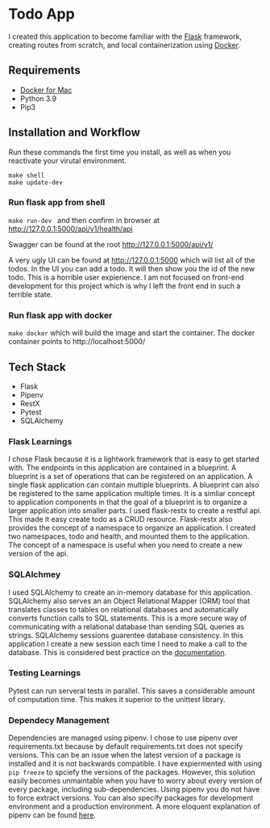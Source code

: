# Todo App 
I created this application to become familiar with the [Flask](https://flask.palletsprojects.com/en/2.0.x/) framework, creating routes from scratch, and local containerization using [Docker](https://www.docker.com/). 

## Requirements 
* [Docker for Mac](https://docs.docker.com/desktop/mac/install/) 
* Python 3.9
* Pip3 

## Installation and Workflow 
Run these commands the first time you install, as well as when you reactivate your virutal environment. 
```
make shell
make update-dev
```
### Run flask app from shell 
```make run-dev ``` and then confirm in browser at http://127.0.0.1:5000/api/v1/health/api 

Swagger can be found at the root http://127.0.0.1:5000/api/v1/

A very ugly UI can be found at http://127.0.0.1:5000 which will list all of the todos. In the UI you can add a todo. It will then show you the id of the new todo. This is a horrible user expierience. I am not focused on front-end development for this project which is why I left the front end in such a terrible state. 
 
### Run flask app with docker 
```make docker``` which will build the image and start the container. The docker container points to http://localhost:5000/

## Tech Stack  
* Flask 
* Pipenv 
* RestX 
* Pytest 
* SQLAlchemy 

### Flask Learnings 
I chose Flask because it is a lightwork framework that is easy to get started with. 
The endpoints in this application are contained in a blueprint. A blueprint is a set of operations that can be registered on an application. A single flask application can contain multiple blueprints. A blueprint can also be registered to the same application multiple times. It is a simliar concept to application components in that the goal of a blueprint is to organize a larger application into smaller parts. 
I used flask-restx to create a restful api. This made it easy create todo as a CRUD resource. Flask-restx also provides the concept of a namespace to organize an application. I created two namespaces, todo and health, and mounted them to the application. The concept of a namespace is useful when you need to create a new version of the api.


### SQLAlchmey 
I used SQLAlchemy to create an in-memory database for this application. SQLAlchemy also serves an an Object Relational Mapper (ORM) tool that translates classes to tables on relational databases and automatically converts function calls to SQL statements. This is a more secure way of communicating with a relational database than sending SQL queries as strings. SQLAlchemy sessions guarentee database consistency. In this application I create a new session each time I need to make a call to the database. This is considered best practice on the [documentation](https://docs.sqlalchemy.org/en/14/orm/session_basics.html#session-frequently-asked-questions). 

### Testing Learnings 
Pytest can run serveral tests in parallel. This saves a considerable amount of computation time. This makes it superior to the unittest library.

### Dependecy Management 
Dependencies are managed using pipenv. I chose to use pipenv over requirements.txt because by default requirements.txt does not specify versions. This can be an issue when the latest version of a package is installed and it is not backwards compatible. I have expiermented with using `pip freeze` to spciefy the versions of the packages. However, this solution easily becomes unmaintable when you have to worry about every version of every package, including sub-dependencies. Using pipenv you do not have to force extract versions. You can also specify packages for development environment and a production environment. A more eloquent explanation of pipenv can be found [here](https://realpython.com/pipenv-guide/#dependency-management-with-requirementstxt). 

